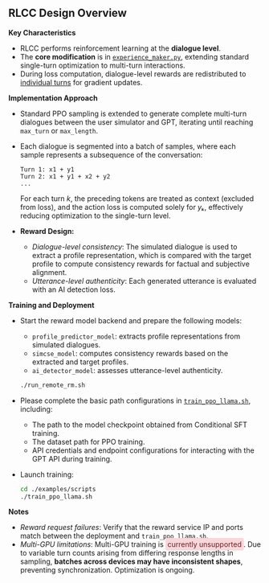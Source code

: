## RLCC Design Overview

**Key Characteristics**

- RLCC performs reinforcement learning at the **dialogue level**.
- The **core modification** is in [`experience_maker.py`](./OpenRLHF/openrlhf/trainer/ppo_utils/experience_maker.py), extending standard single-turn optimization to multi-turn interactions.
- During loss computation, dialogue-level rewards are redistributed to <u>individual turns</u> for gradient updates.

**Implementation Approach**

- Standard PPO sampling is extended to generate complete multi-turn dialogues between the user simulator and GPT, iterating until reaching `max_turn` or `max_length`.

- Each dialogue is segmented into a batch of samples, where each sample represents a subsequence of the conversation:

  ```
  Turn 1: x1 + y1
  Turn 2: x1 + y1 + x2 + y2
  ...
  ```

  For each turn *k*, the preceding tokens are treated as context (excluded from loss), and the action loss is computed solely for *yₖ*, effectively reducing optimization to the single-turn level.

- **Reward Design:**

  - *Dialogue-level consistency*: The simulated dialogue is used to extract a profile representation, which is compared with the target profile to compute consistency rewards for factual and subjective alignment.
  - *Utterance-level authenticity*: Each generated utterance is evaluated with an AI detection loss.

**Training and Deployment**

- Start the reward model backend and prepare the following models:

  - `profile_predictor_model`: extracts profile representations from simulated dialogues.
  - `simcse_model`: computes consistency rewards based on the extracted and target profiles.
  - `ai_detector_model`: assesses utterance-level authenticity.

  ```bash
  ./run_remote_rm.sh
  ```

- Please complete the basic path configurations in [`train_ppo_llama.sh`](OpenRLHF\examples\scripts\train_ppo_llama.sh), including:

  - The path to the model checkpoint obtained from Conditional SFT training.
  - The dataset path for PPO training.
  - API credentials and endpoint configurations for interacting with the GPT API during training.
  
- Launch training:

  ```bash
  cd ./examples/scripts
  ./train_ppo_llama.sh
  ```

**Notes**

- *Reward request failures*: Verify that the reward service IP and ports match between the deployment and `train_ppo_llama.sh`.
- *Multi-GPU limitations*: Multi-GPU training is <span style="background-color: #f8d7da; color: #721c24; padding: 4px; border-radius: 4px;"> currently unsupported</span>. Due to variable turn counts arising from differing response lengths in sampling, **batches across devices may have inconsistent shapes**, preventing synchronization. Optimization is ongoing.



